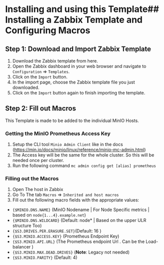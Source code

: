 # Installing and using this Template## Installing a Zabbix Template and Configuring Macros

## Step 1: Download and Import Zabbix Template

1. Download the Zabbix template from here.
2. Open the Zabbix dashboard in your web browser and navigate to `Configuration` => `Templates`.
3. Click on the `Import` button.
4. In the import page, choose the Zabbix template file you just downloaded.
5. Click on the `Import` button again to finish importing the template.

## Step 2: Fill out Macros

This Template is made to be added to the individual MinIO Hosts. 

### Getting the MinIO Prometheus Access Key
1. Setup the CLI tool `Minio Admin Client` like in the docs (https://min.io/docs/minio/linux/reference/minio-mc-admin.html)
2. The Access key will be the same for the whole cluster. So this will be needed once per cluster.
3. Run the following command `mc admin config get [alias] prometheus`


### Filling out the Macros
1. Open The host in Zabbix
2. Go To The tab `Macros` => `Inherited and host macros`
3. Fill out the following macro fields with the appropriate values:

- `{$MINIO.DNS.NAME}`           (MinIO Nodename | For Node Specific metrics | based on `node{1...4}.example.net`)
- `{$MINIO.DNS.WILDCARD}`       (Default: node* | Based on the upper ULR structure Too) 
- `{$S3.DRIVES.PER.ERASURE.SET}`(Default: 16 ) 
- `{$S3.MINIO.ACCESS.KEY}`      (Prometheus Endpoint Key)
- `{$S3.MINIO.API.URL}`         (The Prometheus endpoint Url . Can be the Load-balancer )
- `{$S3.MINIO.MAX.DEAD.DRIVES}` (**Note**: Legacy not needed)
- `{$S3.MINIO.PARITY}`          (Default: 4)